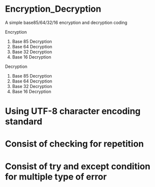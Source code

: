 # Encryption_Decryption
A simple base85/64/32/16 encryption and decryption coding

Encryption
1. Base 85 Decryption
2. Base 64 Decryption
3. Base 32 Decryption
4. Base 16 Decryption

Decryption
1. Base 85 Decryption
2. Base 64 Decryption
3. Base 32 Decryption
4. Base 16 Decryption

# Using UTF-8 character encoding standard
# Consist of checking for repetition
# Consist of try and except condition for multiple type of error
